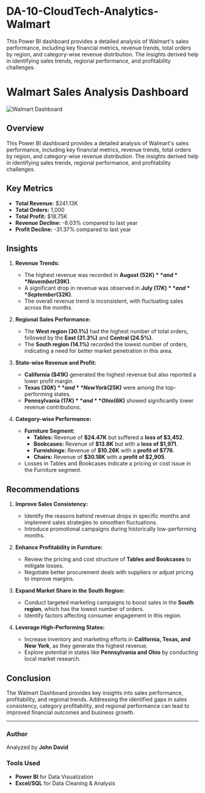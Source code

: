# DA-10-CloudTech-Analytics-Walmart
This Power BI dashboard provides a detailed analysis of Walmart's sales performance, including key financial metrics, revenue trends, total orders by region, and category-wise revenue distribution. The insights derived help in identifying sales trends, regional performance, and profitability challenges.

# Walmart Sales Analysis Dashboard

![Walmart Dashboard](https://github.com/user-attachments/assets/8f246869-c60a-4553-9fe8-8cc39180a8aa)

## Overview
This Power BI dashboard provides a detailed analysis of Walmart's sales performance, including key financial metrics, revenue trends, total orders by region, and category-wise revenue distribution. The insights derived help in identifying sales trends, regional performance, and profitability challenges.

## Key Metrics
- **Total Revenue:** $241.13K
- **Total Orders:** 1,000
- **Total Profit:** $18.75K
- **Revenue Decline:** -8.03% compared to last year
- **Profit Decline:** -31.37% compared to last year

## Insights
1. **Revenue Trends:**
   - The highest revenue was recorded in **August ($52K)** and **November ($39K)**.
   - A significant drop in revenue was observed in **July ($17K)** and **September ($32K)**.
   - The overall revenue trend is inconsistent, with fluctuating sales across the months.

2. **Regional Sales Performance:**
   - The **West region (30.1%)** had the highest number of total orders, followed by the **East (31.3%)** and **Central (24.5%)**.
   - The **South region (14.1%)** recorded the lowest number of orders, indicating a need for better market penetration in this area.

3. **State-wise Revenue and Profit:**
   - **California ($41K)** generated the highest revenue but also reported a lower profit margin.
   - **Texas ($30K)** and **New York ($25K)** were among the top-performing states.
   - **Pennsylvania ($17K)** and **Ohio ($6K)** showed significantly lower revenue contributions.

4. **Category-wise Performance:**
   - **Furniture Segment:**
     - **Tables:** Revenue of **$24.47K** but suffered a **loss of $3,452**.
     - **Bookcases:** Revenue of **$13.8K** but with a **loss of $1,971**.
     - **Furnishings:** Revenue of **$10.26K** with a **profit of $776**.
     - **Chairs:** Revenue of **$30.18K** with a **profit of $2,905**.
   - Losses in Tables and Bookcases indicate a pricing or cost issue in the Furniture segment.

## Recommendations
1. **Improve Sales Consistency:**
   - Identify the reasons behind revenue drops in specific months and implement sales strategies to smoothen fluctuations.
   - Introduce promotional campaigns during historically low-performing months.

2. **Enhance Profitability in Furniture:**
   - Review the pricing and cost structure of **Tables and Bookcases** to mitigate losses.
   - Negotiate better procurement deals with suppliers or adjust pricing to improve margins.

3. **Expand Market Share in the South Region:**
   - Conduct targeted marketing campaigns to boost sales in the **South region**, which has the lowest number of orders.
   - Identify factors affecting consumer engagement in this region.

4. **Leverage High-Performing States:**
   - Increase inventory and marketing efforts in **California, Texas, and New York**, as they generate the highest revenue.
   - Explore potential in states like **Pennsylvania and Ohio** by conducting local market research.

## Conclusion
The Walmart Dashboard provides key insights into sales performance, profitability, and regional trends. Addressing the identified gaps in sales consistency, category profitability, and regional performance can lead to improved financial outcomes and business growth.

---
### Author
Analyzed by **John David**

### Tools Used
- **Power BI** for Data Visualization
- **Excel/SQL** for Data Cleaning & Analysis
